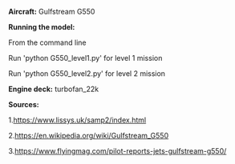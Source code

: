 **Aircraft:** Gulfstream G550

**Running the model:**

From the command line 

Run 'python G550_level1.py' for level 1 mission

Run 'python G550_level2.py' for level 2 mission

**Engine deck:** turbofan_22k

**Sources:**

1.https://www.lissys.uk/samp2/index.html

2.https://en.wikipedia.org/wiki/Gulfstream_G550

3.https://www.flyingmag.com/pilot-reports-jets-gulfstream-g550/

